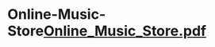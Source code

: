 # Online-Music-Store[Online_Music_Store.pdf](https://github.com/SAwandya/Online-Music-Store/files/13164884/Online_Music_Store.pdf)
